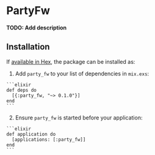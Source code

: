 # PartyFw

**TODO: Add description**

## Installation

If [available in Hex](https://hex.pm/docs/publish), the package can be installed as:

  1. Add `party_fw` to your list of dependencies in `mix.exs`:

    ```elixir
    def deps do
      [{:party_fw, "~> 0.1.0"}]
    end
    ```

  2. Ensure `party_fw` is started before your application:

    ```elixir
    def application do
      [applications: [:party_fw]]
    end
    ```


